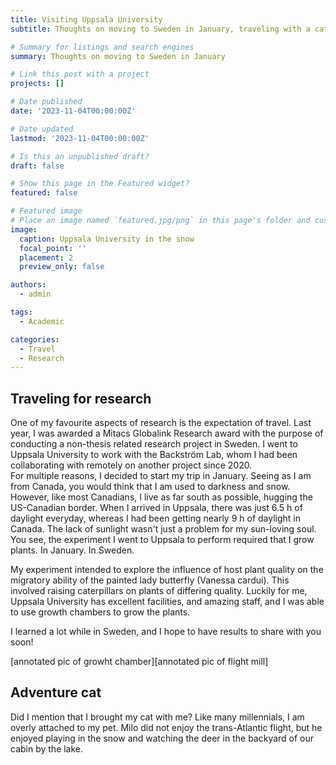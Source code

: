 ```yaml
---
title: Visiting Uppsala University
subtitle: Thoughts on moving to Sweden in January, traveling with a cat, and starting new projects in the last year of a PhD

# Summary for listings and search engines
summary: Thoughts on moving to Sweden in January

# Link this post with a project
projects: []

# Date published
date: '2023-11-04T00:00:00Z'

# Date updated
lastmod: '2023-11-04T00:00:00Z'

# Is this an unpublished draft?
draft: false

# Show this page in the Featured widget?
featured: false

# Featured image
# Place an image named `featured.jpg/png` in this page's folder and customize its options here.
image:
  caption: Uppsala University in the snow
  focal_point: ''
  placement: 2
  preview_only: false

authors:
  - admin

tags:
  - Academic

categories:
  - Travel
  - Research
---
```



## Traveling for research

One of my favourite aspects of research is the expectation of travel. Last year, I was awarded a Mitacs Globalink Research award with the purpose of conducting a non-thesis related research project in Sweden. I went to Uppsala University to work with the Backström Lab, whom I had been collaborating with remotely on another project since 2020.  
For multiple reasons, I decided to start my trip in January. Seeing as I am from Canada, you would think that I am used to darkness and snow. However, like most Canadians, I live as far south as possible, hugging the US-Canadian border. When I arrived in Uppsala, there was just 6.5 h of daylight everyday, whereas I had been getting nearly 9 h of daylight in Canada. The lack of sunlight wasn't just a problem for my sun-loving soul. You see, the experiment I went to Uppsala to perform required that I grow plants. In January. In Sweden.

My experiment intended to explore the influence of host plant quality on the migratory ability of the painted lady butterfly (Vanessa cardui). This involved raising caterpillars on plants of differing quality. Luckily for me, Uppsala University has excellent facilities, and amazing staff, and I was able to use growth chambers to grow the plants.

I learned a lot while in Sweden, and I hope to have results to share with you soon!

[annotated pic of growht chamber][annotated pic of flight mill]

## Adventure cat

Did I mention that I brought my cat with me? Like many millennials, I am overly attached to my pet. Milo did not enjoy the trans-Atlantic flight, but he enjoyed playing in the snow and watching the deer in the backyard of our cabin by the lake.




